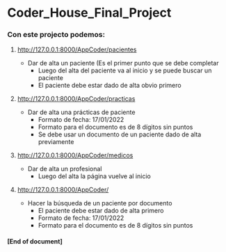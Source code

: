 # Coder_House_Final_Project

### Con este projecto podemos:

1. http://127.0.0.1:8000/AppCoder/pacientes
   - Dar de alta un paciente (Es el primer punto que se debe completar
     - Luego del alta del paciente va al inicio y se puede buscar un paciente
     - El paciente debe estar dado de alta obvio primero
	   
2. http://127.0.0.1:8000/AppCoder/practicas
   - Dar de alta una prácticas de paciente 
     - Formato de fecha: 17/01/2022
     - Formato para el documento es de 8 dígitos sin puntos
     - Se debe usar un documento de un paciente dado de alta previamente
	
2. http://127.0.0.1:8000/AppCoder/medicos 
   - Dar de alta un profesional
     - Luego del alta la página vuelve al inicio

4. http://127.0.0.1:8000/AppCoder/
   - Hacer la búsqueda de un paciente por documento
     - El paciente debe estar dado de alta primero
     - Formato de fecha: 17/01/2022
     - Formato para el documento es de 8 dígitos sin puntos
	
#### [End of document]
